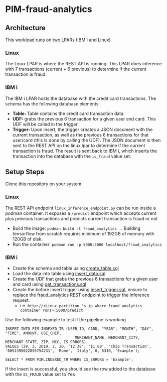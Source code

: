 # PIM-fraud-analytics
## Architecture
This workload runs on two LPARs (IBM i and Linux)


### Linux
The Linux LPAR is where the REST API is running. This LPAR does inference with 7 transactions (current + 6 previous) to determine if the current transaction is fraud.

### IBM i
The IBM i LPAR hosts the database with the credit card transactions. The schema has the following database elements:

- **Table:** Table contains the credit card transaction data 
- **UDF:** grabs the previous 6 transaction for a given user and card. This UDF will be called in the trigger
- **Trigger:** Upon insert, the trigger creates a JSON document with the current transaction, as well as the previous 6 transactions for that user/card (this is done by calling the UDF). The JSON document is then sent to the REST API on the linux lpar to determine if the current transaction is fraud. The result is sent back to IBM i, which inserts the transaction into the database with the `is_fraud` value set.

## Setup Steps
Clone this repository on your system
### Linux
The REST API endpoint `linux_inference_endpoint.py` can be run inside a podman container. It exposes a `/predict` endpoint which accepts current plus previous transactions and predicts current transaction is fraud or not.
- Build the image: `podman build -t fraud_analytics .`. Building tensorflow from scratch requires minimum of 192GB of memory with 120GB of disk.
- Run the container: `podman run -p 5000:5000 localhost/fraud_analytics`
   
### IBM i
- Create the schema and table using [create_table.sql](sql/create_table.sql)
- Load the data into table using [insert_data.sql](sql/insert_data.sql)
- Create the UDF that grabs the previous 6 transactions for a given user and card using [get_transactions.sql](sql/get_transactions.sql)
- Create the before insert trigger using [insert_trigger.sql](sql/insert_trigger.sql), ensure to replace the fraud_analytics REST endpoint to trigger the inference request. 
  - i.e. `http://<Linux partition 's ip where fraud analytics container runs>:5000/predict`

Use the following example to test if the pipeline is working
```
INSERT INTO PIM.INDEXED_TR (USER_ID, CARD, "YEAR", "MONTH", "DAY", "TIME", AMOUNT, USE_CHIP, 
                               MERCHANT_NAME, MERCHANT_CITY, MERCHANT_STATE, ZIP, MCC, IS_ERRORS)
VALUES (29, 3, 2019, 2, 20, '12:38', '$1.88', 'Chip Transaction', '6051395022895754231', 'Rome', 'Italy', 0, 5310, 'Example');

SELECT * FROM PIM.INDEXED_TR WHERE IS_ERRORS = 'Example';
```

If the insert is successful, you should see the row added to the database with the `IS_FRAUD` value set to Yes
